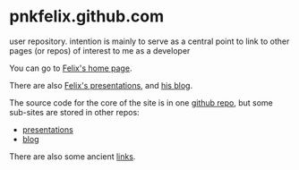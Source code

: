 pnkfelix.github.com
===================

user repository.  intention is mainly to serve as a central point to link to other pages (or repos) of interest to me as a developer

You can go to [Felix's home page](pnkfelix/index.html).

There are also [Felix's presentations](presentations/index.html), and [his blog](http://blog.pnkfx.org/).

The source code for the core of the site is in one [github repo](https://github.com/pnkfelix/pnkfelix.github.com),
but some sub-sites are stored in other repos:

 * [presentations](https://github.com/pnkfelix/presentations/)
 * [blog](https://github.com/pnkfelix/pnkfx-blog/)

There are also some ancient [links](links.html).

